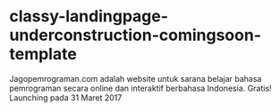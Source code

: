 # classy-landingpage-underconstruction-comingsoon-template
Jagopemrograman.com adalah website untuk sarana belajar bahasa pemrograman secara online dan interaktif berbahasa Indonesia. Gratis!  Launching pada 31 Maret 2017
